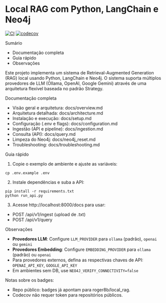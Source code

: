 # Local RAG com Python, LangChain e Neo4j

[![CI](https://github.com/roger8b/local_rag/actions/workflows/tests.yml/badge.svg)](https://github.com/roger8b/local_rag/actions/workflows/tests.yml)
[![codecov](https://codecov.io/gh/roger8b/local_rag/branch/main/graph/badge.svg)](https://codecov.io/gh/roger8b/local_rag)

Sumário
- Documentação completa
- Guia rápido
- Observações

Este projeto implementa um sistema de Retrieval-Augmented Generation (RAG) local usando Python, LangChain e Neo4j. O sistema suporta múltiplos provedores de LLM (Ollama, OpenAI, Google Gemini) através de uma arquitetura flexível baseada no padrão Strategy.

Documentação completa
- Visão geral e arquitetura: docs/overview.md
- Arquitetura detalhada: docs/architecture.md
- Instalação e execução: docs/setup.md
- Configuração (.env e flags): docs/configuration.md
- Ingestão (API e pipeline): docs/ingestion.md
- Consulta (API): docs/query.md
- Limpeza do Neo4j: docs/neo4j_reset.md
- Troubleshooting: docs/troubleshooting.md

Guia rápido
1) Copie o exemplo de ambiente e ajuste as variáveis:
```
cp .env.example .env
```
2) Instale dependências e suba a API:
```
pip install -r requirements.txt
python run_api.py
```
3) Acesse http://localhost:8000/docs para usar:
- POST /api/v1/ingest (upload de .txt)
- POST /api/v1/query

Observações
- **Provedores LLM**: Configure `LLM_PROVIDER` para `ollama` (padrão), `openai` ou `gemini`
- **Provedores Embedding**: Configure `EMBEDDING_PROVIDER` para `ollama` (padrão) ou `openai`
- Para provedores externos, defina as respectivas chaves de API: `OPENAI_API_KEY`, `GOOGLE_API_KEY`
- Em ambientes sem DB, use `NEO4J_VERIFY_CONNECTIVITY=false`

Notas sobre os badges:
- Repo público: badges já apontam para roger8b/local_rag.
- Codecov não requer token para repositórios públicos.
